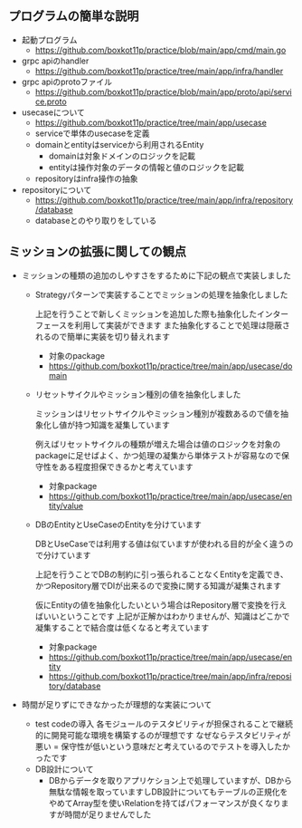 ## プログラムの簡単な説明

- 起動プログラム
  - https://github.com/boxkot11p/practice/blob/main/app/cmd/main.go
- grpc apiのhandler
  - https://github.com/boxkot11p/practice/tree/main/app/infra/handler
- grpc apiのprotoファイル
  - https://github.com/boxkot11p/practice/blob/main/app/proto/api/service.proto
- usecaseについて
  - https://github.com/boxkot11p/practice/tree/main/app/usecase
  - serviceで単体のusecaseを定義
  - domainとentityはserviceから利用されるEntity
    - domainは対象ドメインのロジックを記載
    - entityは操作対象のデータの情報と値のロジックを記載
  - repositoryはinfra操作の抽象
- repositoryについて
  - https://github.com/boxkot11p/practice/tree/main/app/infra/repository/database
  - databaseとのやり取りをしている

## ミッションの拡張に関しての観点

- ミッションの種類の追加のしやすさをするために下記の観点で実装しました
  - Strategyパターンで実装することでミッションの処理を抽象化しました
  
    上記を行うことで新しくミッションを追加した際も抽象化したインターフェースを利用して実装ができます
    また抽象化することで処理は隠蔽されるので簡単に実装を切り替えれます
    - 対象のpackage
    - https://github.com/boxkot11p/practice/tree/main/app/usecase/domain
  - リセットサイクルやミッション種別の値を抽象化しました

    ミッションはリセットサイクルやミッション種別が複数あるので値を抽象化し値が持つ知識を凝集しています

    例えばリセットサイクルの種類が増えた場合は値のロジックを対象のpackageに足せばよく、かつ処理の凝集から単体テストが容易なので保守性をある程度担保できるかと考えています
    - 対象package
    - https://github.com/boxkot11p/practice/tree/main/app/usecase/entity/value
  - DBのEntityとUseCaseのEntityを分けています

    DBとUseCaseでは利用する値は似ていますが使われる目的が全く違うので分けています

    上記を行うことでDBの制約に引っ張られることなくEntityを定義でき、かつRepository層でDIが出来るので変換に関する知識が凝集されます

    仮にEntityの値を抽象化したいという場合はRepository層で変換を行えばいいということです
    上記が正解かはわかりませんが、知識はどこかで凝集することで結合度は低くなると考えています
    - 対象package
    - https://github.com/boxkot11p/practice/tree/main/app/usecase/entity
    - https://github.com/boxkot11p/practice/tree/main/app/infra/repository/database

- 時間が足りずにできなかったが理想的な実装について
  - test codeの導入
    各モジュールのテスタビリティが担保されることで継続的に開発可能な環境を構築するのが理想です
    なぜならテスタビリティが悪い = 保守性が低いという意味だと考えているのでテストを導入したかったです
  - DB設計について
    - DBからデータを取りアプリケション上で処理していますが、DBから無駄な情報を取っていますしDB設計についてもテーブルの正規化をやめてArray型を使いRelationを持てばパフォーマンスが良くなりますが時間が足りませんでした
